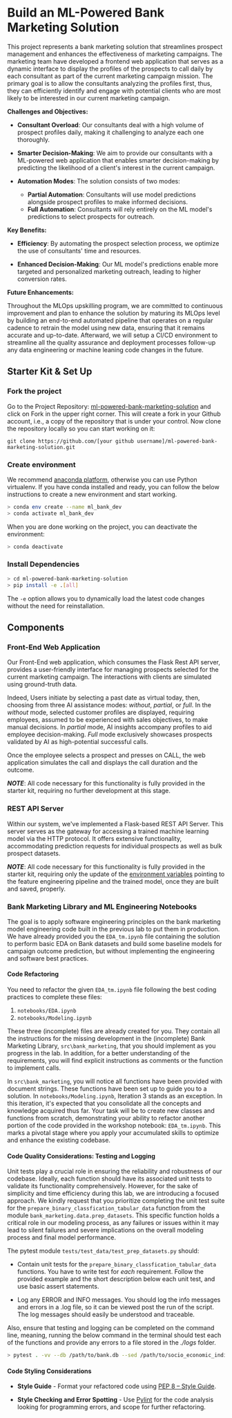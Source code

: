 # Build an ML-Powered Bank Marketing Solution

This project represents a bank marketing solution that streamlines prospect management and enhances the effectiveness of marketing campaigns. The marketing team have developed a frontend web application that serves as a dynamic interface to display the profiles of the prospects to call daily by each consultant as part of the current marketing campaign mission. The primary goal is to allow the consultants analyzing the profiles first, thus, they can efficiently identify and engage with potential clients who are most likely to be interested in our current marketing campaign.

**Challenges and Objectives:**

- **Consultant Overload**: Our consultants deal with a high volume of prospect profiles daily, making it challenging to analyze each one thoroughly.

- **Smarter Decision-Making**: We aim to provide our consultants with a ML-powered web application that enables smarter decision-making by predicting the likelihood of a client's interest in the current campaign.

- **Automation Modes**: The solution consists of two modes:
  - **Partial Automation**: Consultants will use model predictions alongside prospect profiles to make informed decisions.
  - **Full Automation**: Consultants will rely entirely on the ML model's predictions to select prospects for outreach.

**Key Benefits:**

- **Efficiency**: By automating the prospect selection process, we optimize the use of consultants' time and resources.

- **Enhanced Decision-Making**: Our ML model's predictions enable more targeted and personalized marketing outreach, leading to higher conversion rates.

**Future Enhancements:**

Throughout the MLOps upskilling program, we are committed to continuous improvement and plan to enhance the solution by maturing its MLOps level by building an end-to-end automated pipeline that operates on a regular cadence to retrain the model using new data, ensuring that it remains accurate and up-to-date. Afterward, we will setup a CI/CD environment to streamline all the quality assurance and deployment processes follow-up any data engineering or machine leaning code changes in the future.

## Starter Kit & Set Up

### Fork the project
Go to the Project Repository: [ml-powered-bank-marketing-solution](https://github.com/iva-mlops-program/ml-powered-bank-marketing-solution.git) and click on Fork in the upper right corner. This will create a fork in your Github account, i.e., a copy of the repository that is under your control. Now clone the repository locally so you can start working on it:
```
git clone https://github.com/[your github username]/ml-powered-bank-marketing-solution.git
```
### Create environment
We recommend [anaconda platform](https://www.anaconda.com/download), otherwise you can use Python virtualenv. If you have conda installed and ready, you can follow the below instructions to create a new environment and start working. 
```bash
> conda env create --name ml_bank_dev
> conda activate ml_bank_dev
```
When you are done working on the project, you can deactivate the environment:
```bash
> conda deactivate
```
### Install Dependencies
```bash
> cd ml-powered-bank-marketing-solution
> pip install -e .[all]
```
The `-e` option allows you to dynamically load the latest code changes without the need for reinstallation.

## Components

### Front-End Web Application
Our Front-End web application, which consumes the Flask Rest API server, provides a user-friendly interface for managing prospects selected for the current marketing campaign. The interactions with clients are simulated using ground-truth data. 

Indeed, Users initiate by selecting a past date as virtual today, then, choosing from three AI assistance modes: *without*, *partial*, or *full*. 
In the *without* mode, selected customer profiles are displayed, requiring employees, assumed to be experienced with sales objectives, to make manual decisions. In *partial* mode, AI insights accompany profiles to aid employee decision-making. *Full* mode exclusively showcases prospects validated by AI as high-potential successful calls. 

Once the employee selects a prospect and presses on CALL, the web application simulates the call and displays the call duration and the outcome.

**_NOTE_**: All code necessary for this functionality is fully provided in the starter kit, requiring no further development at this stage.

### REST API Server

Within our system, we've implemented a Flask-based REST API Server. This server serves as the gateway for accessing a trained machine learning model via the HTTP protocol. It offers extensive functionality, accommodating prediction requests for individual prospects as well as bulk prospect datasets. 

**_NOTE_**: All code necessary for this functionality is fully provided in the starter kit, requiring only the update of the [environment variables](server_app/.env) pointing to the feature engineering pipeline and the trained model, once they are built and saved, properly.

### Bank Marketing Library and ML Engineering Notebooks

The goal is to apply software engineering principles on the bank marketing model engineering code built in the previous lab to put them in production. We have already provided you the `EDA_tm.ipynb` file containing the solution to perform basic EDA on Bank datasets and build some baseline models for campaign outcome prediction, but without implementing the engineering and software best practices.

#### Code Refactoring

You need to refactor the given `EDA_tm.ipynb` file following the best coding practices to complete these files:

1. `notebooks/EDA.ipynb` 
2. `notebooks/Modeling.ipynb`

These three (incomplete) files are already created for you. They contain all the instructions for the missing development in the (incomplete) Bank Marketing Library, `src\bank_marketing`, that you should implement as you progress in the lab. In addition, for a better understanding of the requirements, you will find explicit instructions as comments or the function to implement calls.

In `src\bank_marketing`, you will notice all functions have been provided with document strings. These functions have been set up to guide you to a solution. In `notebooks/Modeling.ipynb`, Iteration 3 stands as an exception. In this iteration, it's expected that you consolidate all the concepts and knowledge acquired thus far. Your task will be to create new classes and functions from scratch, demonstrating your ability to refactor another portion of the code provided in the workshop notebook: `EDA_tm.ipynb`. This marks a pivotal stage where you apply your accumulated skills to optimize and enhance the existing codebase.

#### Code Quality Considerations: Testing and Logging

Unit tests play a crucial role in ensuring the reliability and robustness of our codebase. Ideally, each function should have its associated unit tests to validate its functionality comprehensively. However, for the sake of simplicity and time efficiency during this lab, we are introducing a focused approach. We kindly request that you prioritize completing the unit test suite for the `prepare_binary_classfication_tabular_data` function from the module `bank_marketing.data.prep_datasets`. This specific function holds a critical role in our modeling process, as any failures or issues within it may lead to silent failures and severe implications on the overall modeling process and final model performance. 

The pytest module `tests/test_data/test_prep_datasets.py` should:  
 - Contain unit tests for the `prepare_binary_classfication_tabular_data` functions. You have to write test for *each* requirement. Follow the provided example and the short description below each unit test, and use basic assert statements. 
 
 - Log any ERROR and INFO messages. You should log the info messages and errors in a .log file, so it can be viewed post the run of the script. The log messages should easily be understood and traceable.

 Also, ensure that testing and logging can be completed on the command line, meaning, running the below command in the terminal should test each of the functions and provide any errors to a file stored in the *./logs* folder.
```bash
> pytest . -vv --db /path/to/bank.db --sed /path/to/socio_economic_indices_data.csv
```

#### Code Styling Considerations

- **Style Guide** - Format your refactored code using [PEP 8 – Style Guide](https://peps.python.org/pep-0008/). 

- **Style Checking and Error Spotting** - Use [Pylint](https://pypi.org/project/pylint/) for the code analysis looking for programming errors, and scope for further refactoring. 
